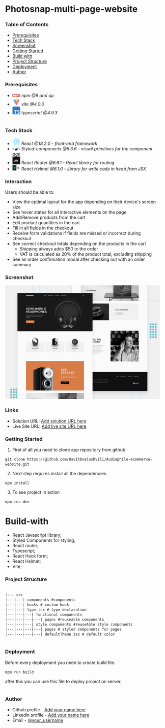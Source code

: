 # Photosnap-multi-page-website

### Table of Contents

- [Prerequisites](#Prerequisites)
- [Tech Stack](#Tech-Stack)
- [Screenshot](#Screenshot)
- [Getting Started](#Getting-Started)
- [Build with](#Build-With)
- [Project Structure](#Project-Structure)
- [Deployment](#Deployment)
- [Author](#Author)

### Prerequisites

- <img src="public/readme/npm.png" width="25" style="top: 8px" /> _npm @8 and up_
- <img src="public/readme/vite.jpg" width="25" style="top: 8px" /> _vite @4.0.0_
- <img src="public/readme/typescript.png" width="25" style="top: 8px" /> _typescript @4.9.3_

#

### Tech Stack

- <img src="public/readme/react.png" width="25" style="top: 8px" /> _React @18.2.0 - front-end framework_
- <img src="public/readme/styled-components.png" width="25" style="top: 8px" /> _Styled-components @5.3.6 - visual primitives for the component age_
- <img src="public/readme/router.png" width="25" style="top: 8px" /> _React Router @6.6.1 - React library for routing_
- <img src="public/readme/helmet.jpg" width="25" style="top: 8px" /> _React Helmet @6.1.0 - library for write code in head from JSX_

### Interaction

Users should be able to:

- View the optimal layout for the app depending on their device's screen size
- See hover states for all interactive elements on the page
- Add/Remove products from the cart
- Edit product quantities in the cart
- Fill in all fields in the checkout
- Receive form validations if fields are missed or incorrect during checkout
- See correct checkout totals depending on the products in the cart
  - Shipping always adds $50 to the order
  - VAT is calculated as 20% of the product total, excluding shipping
- See an order confirmation modal after checking out with an order summary

### Screenshot

![](./public/preview.jpg)

### Links

- Solution URL: [Add solution URL here](https://github.com/DavitDvalashvili/Audiophile-ecommerce-website)
- Live Site URL: [Add live site URL here](https://audiophile-ecommerce-website-lake.vercel.app/)

### Getting Started

1. First of all you need to clone app repository from github:

```
git clone https://github.com/DavitDvalashvili/Audiophile-ecommerce-website.git
```

2. Next step requires install all the dependencies.

```
npm install
```

3. To see project in action

```
npm run dev
```

# Build-with

- React Javascript library;
- Styled Components for styling;
- React router;
- Typescript;
- React Hook form;
- React Helmet;
- Vite;

### Project Structure

```

|--- src
|---|---| components #components
|---|---| hooks # custom hook
|---|---| type.tsx # type declaration
|---|---|---| functional components
|---|---|---|---| pages #reuseable components
|---|---|---| style components #reuseAble style components
|---|---|---|---| pages # styled components for pages
|---|---|---|---| defaultTheme.tsx # default color

```

#

### Deployment

Before every deployment you need to create build file.

```
npm run build
```

after this you can use this file to deploy project on server.

#

### Author

- Github profile - [Add your name here](https://github.com/DavitDvalashvili)
- Linkedin profile - [Add your name here](https://www.linkedin.com/in/davit-dvalashvili-0421b6253)
- Email - [@your_username](davitdvalashvili1996@gmail.com)
